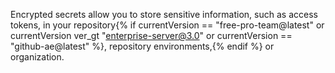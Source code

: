 Encrypted secrets allow you to store sensitive information, such as access tokens, in your repository{% if currentVersion == "free-pro-team@latest" or currentVersion ver_gt "enterprise-server@3.0" or currentVersion == "github-ae@latest" %}, repository environments,{% endif %} or organization.